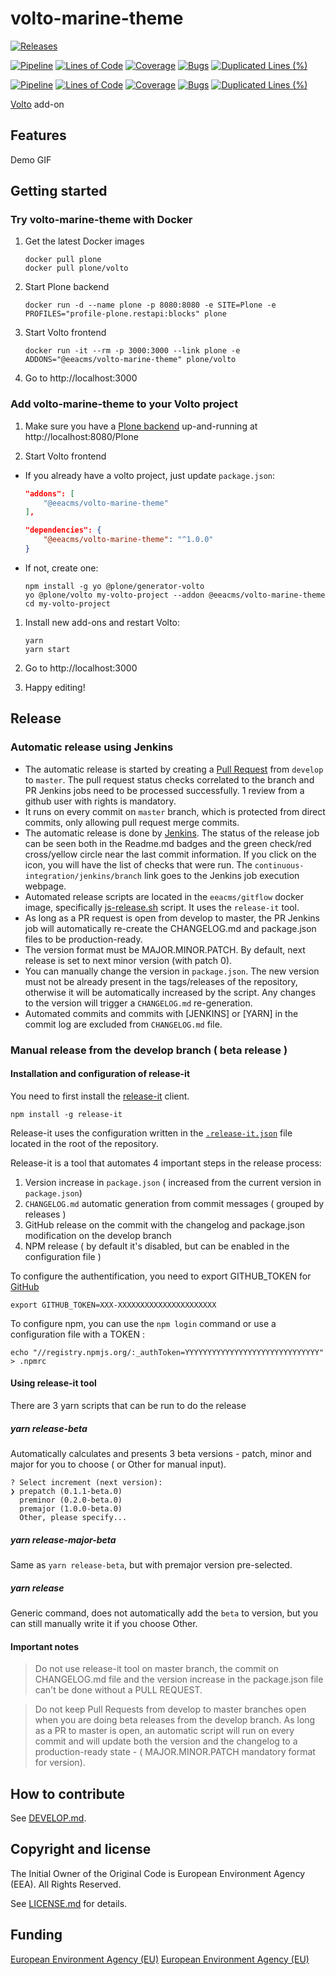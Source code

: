 # volto-marine-theme

[![Releases](https://img.shields.io/github/v/release/eea/volto-marine-theme)](https://github.com/eea/volto-marine-theme/releases)

[![Pipeline](https://ci.eionet.europa.eu/buildStatus/icon?job=volto-addons%2Fvolto-marine-theme%2Fmaster&subject=master)](https://ci.eionet.europa.eu/view/Github/job/volto-addons/job/volto-marine-theme/job/master/display/redirect)
[![Lines of Code](https://sonarqube.eea.europa.eu/api/project_badges/measure?project=volto-marine-theme-master&metric=ncloc)](https://sonarqube.eea.europa.eu/dashboard?id=volto-marine-theme-master)
[![Coverage](https://sonarqube.eea.europa.eu/api/project_badges/measure?project=volto-marine-theme-master&metric=coverage)](https://sonarqube.eea.europa.eu/dashboard?id=volto-marine-theme-master)
[![Bugs](https://sonarqube.eea.europa.eu/api/project_badges/measure?project=volto-marine-theme-master&metric=bugs)](https://sonarqube.eea.europa.eu/dashboard?id=volto-marine-theme-master)
[![Duplicated Lines (%)](https://sonarqube.eea.europa.eu/api/project_badges/measure?project=volto-marine-theme-master&metric=duplicated_lines_density)](https://sonarqube.eea.europa.eu/dashboard?id=volto-marine-theme-master)

[![Pipeline](https://ci.eionet.europa.eu/buildStatus/icon?job=volto-addons%2Fvolto-marine-theme%2Fdevelop&subject=develop)](https://ci.eionet.europa.eu/view/Github/job/volto-addons/job/volto-marine-theme/job/develop/display/redirect)
[![Lines of Code](https://sonarqube.eea.europa.eu/api/project_badges/measure?project=volto-marine-theme-develop&metric=ncloc)](https://sonarqube.eea.europa.eu/dashboard?id=volto-marine-theme-develop)
[![Coverage](https://sonarqube.eea.europa.eu/api/project_badges/measure?project=volto-marine-theme-develop&metric=coverage)](https://sonarqube.eea.europa.eu/dashboard?id=volto-marine-theme-develop)
[![Bugs](https://sonarqube.eea.europa.eu/api/project_badges/measure?project=volto-marine-theme-develop&metric=bugs)](https://sonarqube.eea.europa.eu/dashboard?id=volto-marine-theme-develop)
[![Duplicated Lines (%)](https://sonarqube.eea.europa.eu/api/project_badges/measure?project=volto-marine-theme-develop&metric=duplicated_lines_density)](https://sonarqube.eea.europa.eu/dashboard?id=volto-marine-theme-develop)


[Volto](https://github.com/plone/volto) add-on

## Features

Demo GIF

## Getting started

### Try volto-marine-theme with Docker

1. Get the latest Docker images

   ```
   docker pull plone
   docker pull plone/volto
   ```

1. Start Plone backend
   ```
   docker run -d --name plone -p 8080:8080 -e SITE=Plone -e PROFILES="profile-plone.restapi:blocks" plone
   ```

1. Start Volto frontend

   ```
   docker run -it --rm -p 3000:3000 --link plone -e ADDONS="@eeacms/volto-marine-theme" plone/volto
   ```

1. Go to http://localhost:3000

### Add volto-marine-theme to your Volto project

1. Make sure you have a [Plone backend](https://plone.org/download) up-and-running at http://localhost:8080/Plone

1. Start Volto frontend

* If you already have a volto project, just update `package.json`:

   ```JSON
   "addons": [
       "@eeacms/volto-marine-theme"
   ],

   "dependencies": {
       "@eeacms/volto-marine-theme": "^1.0.0"
   }
   ```

* If not, create one:

   ```
   npm install -g yo @plone/generator-volto
   yo @plone/volto my-volto-project --addon @eeacms/volto-marine-theme
   cd my-volto-project
   ```

1. Install new add-ons and restart Volto:

   ```
   yarn
   yarn start
   ```

1. Go to http://localhost:3000

1. Happy editing!

## Release

### Automatic release using Jenkins

*  The automatic release is started by creating a [Pull Request](../../compare/master...develop) from `develop` to `master`. The pull request status checks correlated to the branch and PR Jenkins jobs need to be processed successfully. 1 review from a github user with rights is mandatory.
* It runs on every commit on `master` branch, which is protected from direct commits, only allowing pull request merge commits.
* The automatic release is done by [Jenkins](https://ci.eionet.europa.eu). The status of the release job can be seen both in the Readme.md badges and the green check/red cross/yellow circle near the last commit information. If you click on the icon, you will have the list of checks that were run. The `continuous-integration/jenkins/branch` link goes to the Jenkins job execution webpage.
* Automated release scripts are located in the `eeacms/gitflow` docker image, specifically [js-release.sh](https://github.com/eea/eea.docker.gitflow/blob/master/src/js-release.sh) script. It  uses the `release-it` tool.
* As long as a PR request is open from develop to master, the PR Jenkins job will automatically re-create the CHANGELOG.md and package.json files to be production-ready.
* The version format must be MAJOR.MINOR.PATCH. By default, next release is set to next minor version (with patch 0).
* You can manually change the version in `package.json`.  The new version must not be already present in the tags/releases of the repository, otherwise it will be automatically increased by the script. Any changes to the version will trigger a `CHANGELOG.md` re-generation.
* Automated commits and commits with [JENKINS] or [YARN] in the commit log are excluded from `CHANGELOG.md` file.

### Manual release from the develop branch ( beta release )

#### Installation and configuration of release-it

You need to first install the [release-it](https://github.com/release-it/release-it)  client.

   ```
   npm install -g release-it
   ```

Release-it uses the configuration written in the [`.release-it.json`](./.release-it.json) file located in the root of the repository.

Release-it is a tool that automates 4 important steps in the release process:

1. Version increase in `package.json` ( increased from the current version in `package.json`)
2. `CHANGELOG.md` automatic generation from commit messages ( grouped by releases )
3. GitHub release on the commit with the changelog and package.json modification on the develop branch
4. NPM release ( by default it's disabled, but can be enabled in the configuration file )

To configure the authentification, you need to export GITHUB_TOKEN for [GitHub](https://github.com/settings/tokens)

   ```
   export GITHUB_TOKEN=XXX-XXXXXXXXXXXXXXXXXXXXXX
   ```

 To configure npm, you can use the `npm login` command or use a configuration file with a TOKEN :

   ```
   echo "//registry.npmjs.org/:_authToken=YYYYYYYYYYYYYYYYYYYYYYYYYYYYYY" > .npmrc
   ```

#### Using release-it tool

There are 3 yarn scripts that can be run to do the release

##### yarn release-beta

Automatically calculates and presents 3 beta versions - patch, minor and major for you to choose ( or Other for manual input).

```
? Select increment (next version):
❯ prepatch (0.1.1-beta.0)
  preminor (0.2.0-beta.0)
  premajor (1.0.0-beta.0)
  Other, please specify...
```

##### yarn release-major-beta

Same as `yarn release-beta`, but with premajor version pre-selected.

##### yarn release

Generic command, does not automatically add the `beta` to version, but you can still manually write it if you choose Other.

#### Important notes

> Do not use release-it tool on master branch, the commit on CHANGELOG.md file and the version increase in the package.json file can't be done without a PULL REQUEST.  

> Do not keep Pull Requests from develop to master branches open when you are doing beta releases from the develop branch. As long as a PR to master is open, an automatic script will run on every commit and will update both the version and the changelog to a production-ready state - ( MAJOR.MINOR.PATCH mandatory format for version).


## How to contribute

See [DEVELOP.md](https://github.com/eea/volto-marine-theme/blob/master/DEVELOP.md).

## Copyright and license

The Initial Owner of the Original Code is European Environment Agency (EEA).
All Rights Reserved.

See [LICENSE.md](https://github.com/eea/volto-marine-theme/blob/master/LICENSE.md) for details.

## Funding

[European Environment Agency (EU)](http://eea.europa.eu)
[European Environment Agency (EU)](http://eea.europa.eu)

